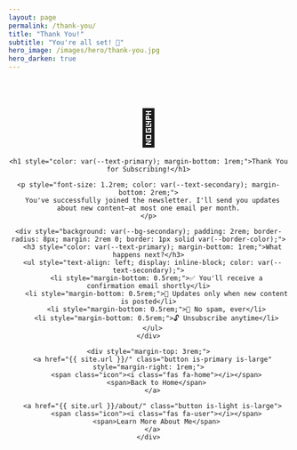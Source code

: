 ```yaml
---
layout: page
permalink: /thank-you/
title: "Thank You!"
subtitle: "You're all set! 🎉"
hero_image: /images/hero/thank-you.jpg
hero_darken: true
---
```


<div class="content">
  <div style="text-align: center; padding: 3rem 0;">
    <div style="font-size: 4rem; margin-bottom: 1rem;">🎉</div>

    <h1 style="color: var(--text-primary); margin-bottom: 1rem;">Thank You for Subscribing!</h1>

    <p style="font-size: 1.2rem; color: var(--text-secondary); margin-bottom: 2rem;">
      You've successfully joined the newsletter. I'll send you updates about new content—at most one email per month.
    </p>

    <div style="background: var(--bg-secondary); padding: 2rem; border-radius: 8px; margin: 2rem 0; border: 1px solid var(--border-color);">
      <h3 style="color: var(--text-primary); margin-bottom: 1rem;">What happens next?</h3>
      <ul style="text-align: left; display: inline-block; color: var(--text-secondary);">
        <li style="margin-bottom: 0.5rem;">✅ You'll receive a confirmation email shortly</li>
        <li style="margin-bottom: 0.5rem;">📧 Updates only when new content is posted</li>
        <li style="margin-bottom: 0.5rem;">🚫 No spam, ever</li>
        <li style="margin-bottom: 0.5rem;">🔓 Unsubscribe anytime</li>
      </ul>
    </div>

    <div style="margin-top: 3rem;">
      <a href="{{ site.url }}/" class="button is-primary is-large" style="margin-right: 1rem;">
        <span class="icon"><i class="fas fa-home"></i></span>
        <span>Back to Home</span>
      </a>

      <a href="{{ site.url }}/about/" class="button is-light is-large">
        <span class="icon"><i class="fas fa-user"></i></span>
        <span>Learn More About Me</span>
      </a>
    </div>
  </div>
</div>

<style>
[data-theme="dark"] .button.is-light {
  background-color: var(--bg-secondary);
  border-color: var(--border-color);
  color: var(--text-primary);
}

[data-theme="dark"] .button.is-light:hover {
  background-color: var(--bg-tertiary);
}
</style>
